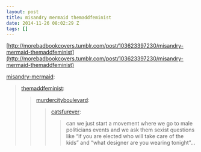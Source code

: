 ```yaml
---
layout: post
title: misandry mermaid themaddfeminist
date: 2014-11-26 08:02:29 Z
tags: []
---
```

[http://morebadbookcovers.tumblr.com/post/103623397230/misandry-mermaid-themaddfeminist](http://morebadbookcovers.tumblr.com/post/103623397230/misandry-mermaid-themaddfeminist)

[misandry-mermaid](http://misandry-mermaid.tumblr.com/post/103620682684/themaddfeminist-murdercityboulevard):

> [themaddfeminist](http://themaddfeminist.tumblr.com/post/103472839447/murdercityboulevard-catsfurever-can-we-just):
> 
> > [murdercityboulevard](http://murdercityboulevard.tumblr.com/post/85498004154/catsfurever-can-we-just-start-a-movement-where):
> > 
> > > [catsfurever](http://catsfurever.tk/post/84988704690/can-we-just-start-a-movement-where-we-go-to-male):
> > > 
> > > > can we just start a movement where we go to male politicians events and we ask them sexist questions like “if you are elected who will take care of the kids” and “what designer are you wearing tonight”…
